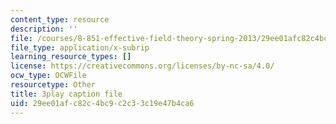 ```yaml
---
content_type: resource
description: ''
file: /courses/8-851-effective-field-theory-spring-2013/29ee01afc82c4bc9c2c33c19e47b4ca6_DdY98Zaff5I.srt
file_type: application/x-subrip
learning_resource_types: []
license: https://creativecommons.org/licenses/by-nc-sa/4.0/
ocw_type: OCWFile
resourcetype: Other
title: 3play caption file
uid: 29ee01af-c82c-4bc9-c2c3-3c19e47b4ca6
---
```

